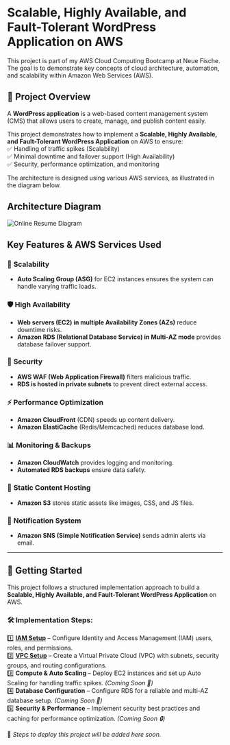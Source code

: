 # Scalable, Highly Available, and Fault-Tolerant WordPress Application on AWS
This project is part of my AWS Cloud Computing Bootcamp at Neue Fische. The goal is to demonstrate key concepts of cloud architecture, automation, and scalability within Amazon Web Services (AWS).

## 📌 Project Overview  
A **WordPress application** is a web-based content management system (CMS) that allows users to create, manage, and publish content easily.  

This project demonstrates how to implement a **Scalable, Highly Available, and Fault-Tolerant WordPress Application** on AWS to ensure:  
✅ Handling of traffic spikes (Scalability)  
✅ Minimal downtime and failover support (High Availability)  
✅ Security, performance optimization, and monitoring  

The architecture is designed using various AWS services, as illustrated in the diagram below. 

## Architecture Diagram 
![Online Resume Diagram](https://github.com/user-attachments/assets/789c6409-be75-4560-9569-62fcfa3ddd65)


## Key Features & AWS Services Used  

### 🚀 **Scalability**  
- **Auto Scaling Group (ASG)** for EC2 instances ensures the system can handle varying traffic loads.  

### 🛡️ **High Availability**  
- **Web servers (EC2) in multiple Availability Zones (AZs)** reduce downtime risks.  
- **Amazon RDS (Relational Database Service) in Multi-AZ mode** provides database failover support.  

### 🔐 **Security**  
- **AWS WAF (Web Application Firewall)** filters malicious traffic.  
- **RDS is hosted in private subnets** to prevent direct external access.  

### ⚡ **Performance Optimization**  
- **Amazon CloudFront** (CDN) speeds up content delivery.  
- **Amazon ElastiCache** (Redis/Memcached) reduces database load.  

### 📊 **Monitoring & Backups**  
- **Amazon CloudWatch** provides logging and monitoring.  
- **Automated RDS backups** ensure data safety.  

### 📂 **Static Content Hosting**  
- **Amazon S3** stores static assets like images, CSS, and JS files.  

### 🔔 **Notification System**  
- **Amazon SNS (Simple Notification Service)** sends admin alerts via email.  

---  

## 📖 Getting Started

This project follows a structured implementation approach to build a **Scalable, Highly Available, and Fault-Tolerant WordPress Application** on AWS.

### 🛠 Implementation Steps:
1️⃣ **[IAM Setup](docs/IAM-Setup.md)** – Configure Identity and Access Management (IAM) users, roles, and permissions.  
2️⃣ **[VPC Setup](docs/VPC-Setup.md)** – Create a Virtual Private Cloud (VPC) with subnets, security groups, and routing configurations.  
3️⃣ **Compute & Auto Scaling** – Deploy EC2 instances and set up Auto Scaling for handling traffic spikes. *(Coming Soon 🚀)*  
4️⃣ **Database Configuration** – Configure RDS for a reliable and multi-AZ database setup. *(Coming Soon 📌)*  
5️⃣ **Security & Performance** – Implement security best practices and caching for performance optimization. *(Coming Soon 🔒)*  

🔹 *Steps to deploy this project will be added here soon.*  




